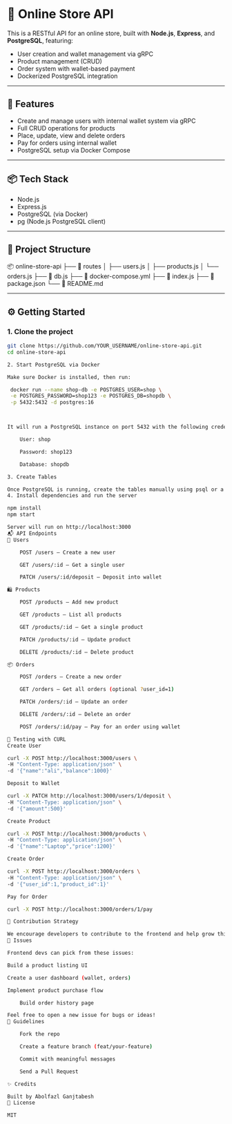 # 🛒 Online Store API

This is a RESTful API for an online store, built with **Node.js**, **Express**, and **PostgreSQL**, featuring:
- User creation and wallet management via gRPC
- Product management (CRUD)
- Order system with wallet-based payment
- Dockerized PostgreSQL integration

---

## 🚀 Features

- Create and manage users with internal wallet system via gRPC
- Full CRUD operations for products
- Place, update, view and delete orders
- Pay for orders using internal wallet
- PostgreSQL setup via Docker Compose

---

## 📦 Tech Stack

- Node.js
- Express.js
- PostgreSQL (via Docker)
- pg (Node.js PostgreSQL client)

---

## 📁 Project Structure

📦 online-store-api
├── 📂 routes
│ ├── users.js
│ ├── products.js
│ └── orders.js
├── 📄 db.js
├── 📄 docker-compose.yml
├── 📄 index.js
├── 📄 package.json
└── 📄 README.md


---

## ⚙️ Getting Started

### 1. Clone the project
```bash
git clone https://github.com/YOUR_USERNAME/online-store-api.git
cd online-store-api

2. Start PostgreSQL via Docker

Make sure Docker is installed, then run:

 docker run --name shop-db -e POSTGRES_USER=shop \
 -e POSTGRES_PASSWORD=shop123 -e POSTGRES_DB=shopdb \
 -p 5432:5432 -d postgres:16



It will run a PostgreSQL instance on port 5432 with the following credentials:

    User: shop

    Password: shop123

    Database: shopdb

3. Create Tables

Once PostgreSQL is running, create the tables manually using psql or a tool like TablePlus, or add a schema.sql file and run it.
4. Install dependencies and run the server

npm install
npm start

Server will run on http://localhost:3000
📬 API Endpoints
👤 Users

    POST /users – Create a new user

    GET /users/:id – Get a single user

    PATCH /users/:id/deposit – Deposit into wallet

🛍️ Products

    POST /products – Add new product

    GET /products – List all products

    GET /products/:id – Get a single product

    PATCH /products/:id – Update product

    DELETE /products/:id – Delete product

📦 Orders

    POST /orders – Create a new order

    GET /orders – Get all orders (optional ?user_id=1)

    PATCH /orders/:id – Update an order

    DELETE /orders/:id – Delete an order

    POST /orders/:id/pay – Pay for an order using wallet

🧪 Testing with CURL
Create User

curl -X POST http://localhost:3000/users \
-H "Content-Type: application/json" \
-d '{"name":"ali","balance":1000}'

Deposit to Wallet

curl -X PATCH http://localhost:3000/users/1/deposit \
-H "Content-Type: application/json" \
-d '{"amount":500}'

Create Product

curl -X POST http://localhost:3000/products \
-H "Content-Type: application/json" \
-d '{"name":"Laptop","price":1200}'

Create Order

curl -X POST http://localhost:3000/orders \
-H "Content-Type: application/json" \
-d '{"user_id":1,"product_id":1}'

Pay for Order

curl -X POST http://localhost:3000/orders/1/pay

📌 Contribution Strategy

We encourage developers to contribute to the frontend and help grow this project.
🔧 Issues

Frontend devs can pick from these issues:

Build a product listing UI

Create a user dashboard (wallet, orders)

Implement product purchase flow

    Build order history page

Feel free to open a new issue for bugs or ideas!
🤝 Guidelines

    Fork the repo

    Create a feature branch (feat/your-feature)

    Commit with meaningful messages

    Send a Pull Request

✨ Credits

Built by Abolfazl Ganjtabesh
📄 License

MIT

